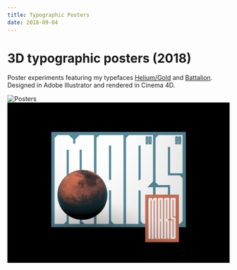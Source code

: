 ```yaml
---
title: Typographic Posters
date: 2018-09-04
---
```

# 3D typographic posters (2018)

Poster experiments featuring my typefaces [Helium/Gold](./heliumgold) and [Battalion](./battalion). Designed in Adobe Illustrator and rendered in Cinema 4D.

![Posters](/media/posters-animated.gif)
![Posters](/media/posters-mars.jpg)